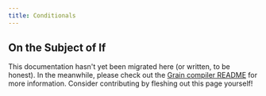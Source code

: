 ```yaml
---
title: Conditionals
---
```


## On the Subject of If

This documentation hasn't yet been migrated here (or written, to be honest). In the meanwhile, please check out the [Grain compiler README](https://github.com/grain-lang/grain/blob/master/README.md) for more information. Consider contributing by fleshing out this page yourself!